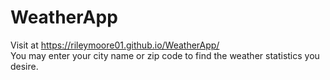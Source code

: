 # WeatherApp
Visit at https://rileymoore01.github.io/WeatherApp/ <br/>
You may enter your city name or zip code to find the weather statistics you desire.
